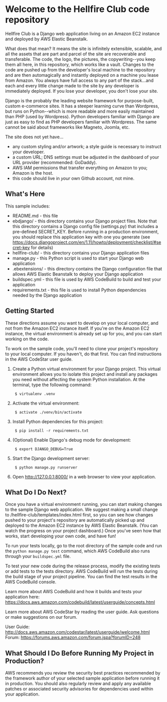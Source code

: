 Welcome to the Hellfire Club code repository
==================================================

Hellfire Club is a Django web application living on an Amazon EC2 instance and deployed by AWS Elastic Beanstalk.

What does that mean? It means the site is infinitely extensible, scalable, and all the assets that are part and parcel
of the site are recoverable and transferable. The code, the logo, the pictures, the copywriting--you keep them all here,
in this repository, which works like a vault. Changes to the code are pushed up from the developer's local machine to the
repository and are then automagically and instantly deployed on a machine you lease from Amazon. You always have full 
access to any part of the stack...and each and every little change made to the site by any developer is immediately deployed. 
If you lose your developer, you don't lose your site.

Django is the probably the leading website framework for purpose-built, custom e-commerce sites. It has a steeper learning 
curve than Wordpress, but runs on Python--which is more readable and more easily maintained than PHP (used by Wordpress).
Python developers familiar with Django are just as easy to find as PHP developers familiar with Wordpress. The same 
cannot be said about frameworks like Magneto, Joomla, etc.

The site does not yet have...

* any custom styling and/or artwork; a style guide is necessary to instruct your developer.
* a custom URL; DNS settings must be adjusted in the dashboard of your URL provider (recommended: GoDaddy).
* AWS IAM permissions that transfer everything on Amazon to you; Amazon is the host.
* this code should live in *your* own Github account, not mine.
 
What's Here
-----------

This sample includes:

* README.md - this file
* ebdjango/ - this directory contains your Django project files. Note that this
  directory contains a Django config file (settings.py) that includes a pre-defined
  SECRET_KEY. Before running in a production environment, you should replace this
  application key with one you generate
  (see https://docs.djangoproject.com/en/1.11/howto/deployment/checklist/#secret-key for details)
* hellfire-club/ - this directory contains your Django application files
* manage.py - this Python script is used to start your Django web application
* .ebextensions/ - this directory contains the Django configuration file that
  allows AWS Elastic Beanstalk to deploy your Django application
* buildspec.yml - this file is used by AWS CodeBuild to build and test
  your application
* requirements.txt - this file is used to install Python dependencies needed by
  the Django application


Getting Started
---------------

These directions assume you want to develop on your local computer, and not
from the Amazon EC2 instance itself. If you're on the Amazon EC2 instance, the
virtual environment is already set up for you, and you can start working on the
code.

To work on the sample code, you'll need to clone your project's repository to your
local computer. If you haven't, do that first. You can find instructions in the
AWS CodeStar user guide.

1. Create a Python virtual environment for your Django project. This virtual
   environment allows you to isolate this project and install any packages you
   need without affecting the system Python installation. At the terminal, type
   the following command:

        $ virtualenv .venv

2. Activate the virtual environment:

        $ activate ./venv/bin/activate

3. Install Python dependencies for this project:

        $ pip install -r requirements.txt

4. (Optional) Enable Django's debug mode for development:

        $ export DJANGO_DEBUG=True

5. Start the Django development server:

        $ python manage.py runserver

6. Open http://127.0.0.1:8000/ in a web browser to view your application.

What Do I Do Next?
------------------

Once you have a virtual environment running, you can start making changes to
the sample Django web application. We suggest making a small change to
/hellfire-club/templates/index.html first, so you can see how changes pushed to
your project's repository are automatically picked up and deployed to the Amazon EC2
instance by AWS Elastic Beanstalk. (You can watch the progress on your project dashboard.)
Once you've seen how that works, start developing your own code, and have fun!

To run your tests locally, go to the root directory of the sample code and run
the `python manage.py test` command, which AWS CodeBuild also runs through
your `buildspec.yml` file.

To test your new code during the release process, modify the existing tests or
add tests to the tests directory. AWS CodeBuild will run the tests during the
build stage of your project pipeline. You can find the test results
in the AWS CodeBuild console.

Learn more about AWS CodeBuild and how it builds and tests your application here:
https://docs.aws.amazon.com/codebuild/latest/userguide/concepts.html

Learn more about AWS CodeStar by reading the user guide.  Ask questions or make
suggestions on our forum.

User Guide: http://docs.aws.amazon.com/codestar/latest/userguide/welcome.html
Forum: https://forums.aws.amazon.com/forum.jspa?forumID=248

What Should I Do Before Running My Project in Production?
------------------

AWS recommends you review the security best practices recommended by the framework
author of your selected sample application before running it in production. You
should also regularly review and apply any available patches or associated security
advisories for dependencies used within your application.
